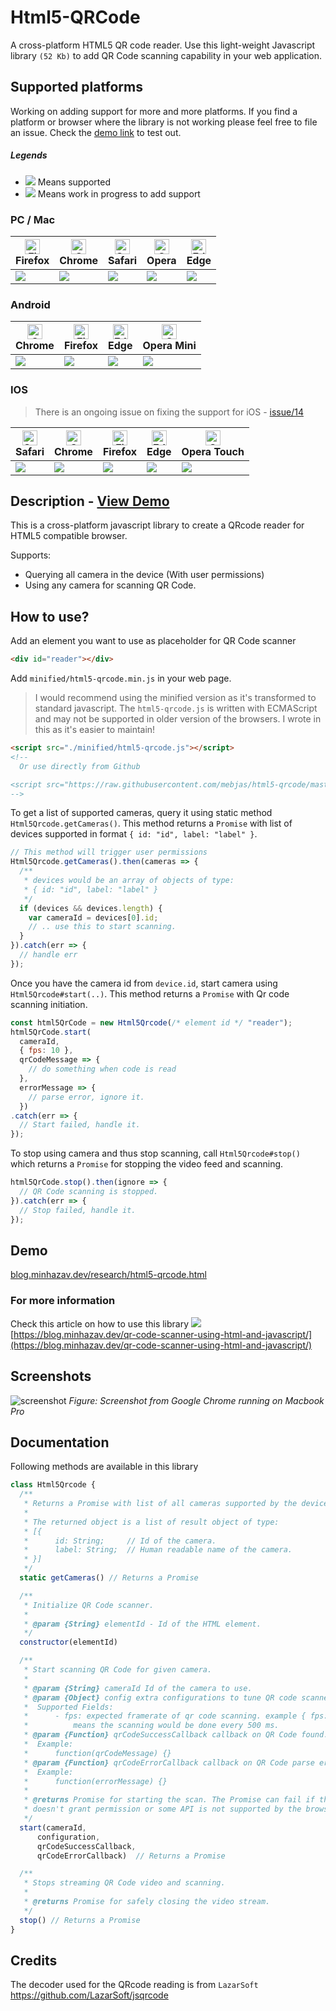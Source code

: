 # Html5-QRCode
A cross-platform HTML5 QR code reader.
Use this light-weight Javascript library `(52 Kb)` to add QR Code scanning capability in your web application.

## Supported platforms
Working on adding support for more and more platforms. If you find a platform or browser where the library is not working please feel free to file an issue. Check the [demo link]((https://blog.minhazav.dev/research/html5-qrcode.html)) to test out.

##### Legends
 - ![](assets/done.png) Means supported 
 - ![](assets/progress.png) Means work in progress to add support

### PC / Mac

| <img src="https://raw.githubusercontent.com/alrra/browser-logos/master/src/firefox/firefox_48x48.png" alt="Firefox" width="24px" height="24px" /><br/>Firefox | <img src="https://raw.githubusercontent.com/alrra/browser-logos/master/src/chrome/chrome_48x48.png" alt="Chrome" width="24px" height="24px" /><br/>Chrome | <img src="https://raw.githubusercontent.com/alrra/browser-logos/master/src/safari/safari_48x48.png" alt="Safari" width="24px" height="24px" /><br/>Safari | <img src="https://raw.githubusercontent.com/alrra/browser-logos/master/src/opera/opera_48x48.png" alt="Opera" width="24px" height="24px" /><br/>Opera | <img src="https://raw.githubusercontent.com/alrra/browser-logos/master/src/edge/edge_48x48.png" alt="Edge" width="24px" height="24px" /><br/> Edge
| --------- | --------- | --------- | --------- | ------- |
|![](./assets/done.png)| ![](assets/done.png)| ![](assets/done.png)| ![](assets/progress.png) | ![](assets/done.png)

### Android

| <img src="https://raw.githubusercontent.com/alrra/browser-logos/master/src/chrome/chrome_48x48.png" alt="Chrome" width="24px" height="24px" /><br/>Chrome | <img src="https://raw.githubusercontent.com/alrra/browser-logos/master/src/firefox/firefox_48x48.png" alt="Firefox" width="24px" height="24px" /><br/>Firefox | <img src="https://raw.githubusercontent.com/alrra/browser-logos/master/src/edge/edge_48x48.png" alt="Edge" width="24px" height="24px" /><br/> Edge | <img src="https://raw.githubusercontent.com/alrra/browser-logos/master/src/opera-mini/opera-mini_48x48.png" alt="Opera-Mini" width="24px" height="24px" /><br/> Opera Mini
| --------- | --------- | --------- | --------- |
|![](./assets/done.png)| ![](assets/done.png)| ![](assets/done.png)| ![](assets/progress.png) 

### IOS
> There is an ongoing issue on fixing the support for iOS - [issue/14](https://github.com/mebjas/html5-qrcode/issues/14)

| <img src="https://raw.githubusercontent.com/alrra/browser-logos/master/src/safari-ios/safari-ios_24x24.png" alt="Safari" width="24px" height="24px" /><br/>Safari | <img src="https://raw.githubusercontent.com/alrra/browser-logos/master/src/chrome/chrome_48x48.png" alt="Chrome" width="24px" height="24px" /><br/>Chrome | <img src="https://raw.githubusercontent.com/alrra/browser-logos/master/src/firefox/firefox_48x48.png" alt="Firefox" width="24px" height="24px" /><br/>Firefox | <img src="https://raw.githubusercontent.com/alrra/browser-logos/master/src/edge/edge_48x48.png" alt="Edge" width="24px" height="24px" /><br/> Edge | <img src="https://raw.githubusercontent.com/alrra/browser-logos/master/src/opera-touch/opera-touch_24x24.png" alt="Opera-Touch" width="24px" height="24px" /><br/> Opera Touch
| --------- | --------- | --------- | --------- | ------- |
|![](assets/progress.png)| ![](assets/progress.png)| ![](assets/progress.png)| ![](assets/progress.png) | ![](assets/progress.png)


## Description - [View Demo](https://blog.minhazav.dev/research/html5-qrcode.html)

This is a cross-platform javascript library to create a QRcode reader for HTML5 compatible browser.

Supports:
 - Querying all camera in the device (With user permissions)
 - Using any camera for scanning QR Code.

## How to use?
Add an element you want to use as placeholder for QR Code scanner
```html
<div id="reader"></div>
```

Add `minified/html5-qrcode.min.js` in your web page. 
> I would recommend using the minified version as it's transformed to standard javascript. The `html5-qrcode.js` is written with ECMAScript and may not be supported in older version of the browsers. I wrote in this as it's easier to maintain!

```html
<script src="./minified/html5-qrcode.js"></script>
<!--
  Or use directly from Github

<script src="https://raw.githubusercontent.com/mebjas/html5-qrcode/master/minified/html5-qrcode.min.js"></script>
-->
```

To get a list of supported cameras, query it using static method `Html5Qrcode.getCameras()`. This method returns a `Promise` with list of devices supported in format `{ id: "id", label: "label" }`.
```js
// This method will trigger user permissions
Html5Qrcode.getCameras().then(cameras => {
  /**
   * devices would be an array of objects of type:
   * { id: "id", label: "label" }
   */
  if (devices && devices.length) {
    var cameraId = devices[0].id;
    // .. use this to start scanning.
  }
}).catch(err => {
  // handle err
});
```

Once you have the camera id from `device.id`, start camera using `Html5Qrcode#start(..)`. This method returns a `Promise` with Qr code scanning initiation.
```js
const html5QrCode = new Html5Qrcode(/* element id */ "reader");
html5QrCode.start(
  cameraId, 
  { fps: 10 },
  qrCodeMessage => {
    // do something when code is read
  },
  errorMessage => {
    // parse error, ignore it.
  })
.catch(err => {
  // Start failed, handle it.
});
```

To stop using camera and thus stop scanning, call `Html5Qrcode#stop()` which returns a `Promise` for stopping the video feed and scanning.
```js
html5QrCode.stop().then(ignore => {
  // QR Code scanning is stopped.
}).catch(err => {
  // Stop failed, handle it.
});
```
## Demo
[blog.minhazav.dev/research/html5-qrcode.html](https://blog.minhazav.dev/research/html5-qrcode.html)

### For more information
Check this article on how to use this library
[![](assets/3.jpg)](https://blog.minhazav.dev/qr-code-scanner-using-html-and-javascript/)
[https://blog.minhazav.dev/qr-code-scanner-using-html-and-javascript/](https://blog.minhazav.dev/qr-code-scanner-using-html-and-javascript/)

## Screenshots
![screenshot](assets/1.jpg)
_Figure: Screenshot from Google Chrome running on Macbook Pro_

## Documentation
Following methods are available in this library

```js
class Html5Qrcode {
  /**
   * Returns a Promise with list of all cameras supported by the device.
   * 
   * The returned object is a list of result object of type:
   * [{
   *      id: String;     // Id of the camera.
   *      label: String;  // Human readable name of the camera.
   * }]
   */
  static getCameras() // Returns a Promise

  /**
   * Initialize QR Code scanner.
   * 
   * @param {String} elementId - Id of the HTML element. 
   */
  constructor(elementId)

  /**
   * Start scanning QR Code for given camera.
   * 
   * @param {String} cameraId Id of the camera to use.
   * @param {Object} config extra configurations to tune QR code scanner.
   *  Supported Fields:
   *      - fps: expected framerate of qr code scanning. example { fps: 2 }
   *          means the scanning would be done every 500 ms.
   * @param {Function} qrCodeSuccessCallback callback on QR Code found.
   *  Example:
   *      function(qrCodeMessage) {}
   * @param {Function} qrCodeErrorCallback callback on QR Code parse error.
   *  Example:
   *      function(errorMessage) {}
   * 
   * @returns Promise for starting the scan. The Promise can fail if the user
   * doesn't grant permission or some API is not supported by the browser.
   */
  start(cameraId,
      configuration,
      qrCodeSuccessCallback,
      qrCodeErrorCallback)  // Returns a Promise

  /**
   * Stops streaming QR Code video and scanning. 
   * 
   * @returns Promise for safely closing the video stream.
   */
  stop() // Returns a Promise
}       
```

## Credits
The decoder used for the QRcode reading is from `LazarSoft` https://github.com/LazarSoft/jsqrcode<br>
